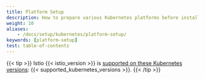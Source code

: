 ```yaml
---
title: Platform Setup
description: How to prepare various Kubernetes platforms before installing Istio.
weight: 10
aliases:
    - /docs/setup/kubernetes/platform-setup/
keywords: [platform-setup]
test: table-of-contents
---
```


{{< tip >}}
Istio {{< istio_version >}} is [supported on these Kubernetes versions](/pt-br/docs/releases/supported-releases#support-status-of-istio-releases): {{< supported_kubernetes_versions >}}.
{{< /tip >}}
